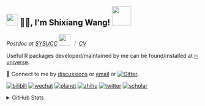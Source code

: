
<h2><img src="https://emojis.slackmojis.com/emojis/images/1531849430/4246/blob-sunglasses.gif?1531849430" width="30"/> 🙏🏻, I'm Shixiang Wang! <img src="https://media.giphy.com/media/12oufCB0MyZ1Go/giphy.gif" width="50"></h2>

<p><em>Postdoc at <a href="https://sysucc.org.cn/">SYSUCC</a> <img src="https://media.giphy.com/media/WUlplcMpOCEmTGBtBW/giphy.gif" width="30">  ｜ <a href="https://shixiangwang.github.io/cv-shixiang/">CV</a>
</em></p>

Useful R packages developed/maintained by me can be found/installed at [r-universe](https://shixiangwang.r-universe.dev/).

💬 Connect to me by
[discussions](https://github.com/ShixiangWang/self-study/discussions) or [email](mailto:w_shixiang@163.com) or [![Gitter](https://badges.gitter.im/ShixiangWang/community.svg)](https://gitter.im/ShixiangWang/community?utm_source=badge&utm_medium=badge&utm_campaign=pr-badge). 

[![bilibili](https://img.shields.io/badge/王诗翔-B站-yellow)](https://space.bilibili.com/11553374) [![wechat](https://img.shields.io/badge/王诗翔-微信公众号-important)](https://shixiangwang.github.io/home/logo/qrcode.jpg) [![planet](https://img.shields.io/badge/王诗翔-知识星球-blueviolet)](https://t.zsxq.com/rBqbIei)  [![zhihu](https://img.shields.io/badge/王诗翔-知乎-blue)](https://www.zhihu.com/people/shixiangwang) [![twitter](https://img.shields.io/badge/WangShxiang-twitter-ff69b4)](https://twitter.com/WangShxiang) [![scholar](https://img.shields.io/badge/ShixiangWang-Scholar-00ffff)](https://scholar.google.com/citations?user=FvNp0NkAAAAJ) 

<details>
 
<summary>GitHub Stats</summary>


<!--START_SECTION:waka-->
**🐱 My GitHub Data** 

> 📦 4.2 MB Used in GitHub's Storage 
 > 
> 🏆 208 Contributions in the Year 2023
 > 
> 🚫 Not Opted to Hire
 > 
> 📜 83 Public Repositories 
 > 
> 🔑 22 Private Repositories 
 > 
**I'm an Early 🐤** 

```text
🌞 Morning                678 commits         ████░░░░░░░░░░░░░░░░░░░░░   16.46 % 
🌆 Daytime                1773 commits        ███████████░░░░░░░░░░░░░░   43.05 % 
🌃 Evening                1355 commits        ████████░░░░░░░░░░░░░░░░░   32.90 % 
🌙 Night                  312 commits         ██░░░░░░░░░░░░░░░░░░░░░░░   07.58 % 
```
📅 **I'm Most Productive on Tuesday** 

```text
Monday                   642 commits         ████░░░░░░░░░░░░░░░░░░░░░   15.59 % 
Tuesday                  765 commits         █████░░░░░░░░░░░░░░░░░░░░   18.58 % 
Wednesday                674 commits         ████░░░░░░░░░░░░░░░░░░░░░   16.37 % 
Thursday                 667 commits         ████░░░░░░░░░░░░░░░░░░░░░   16.20 % 
Friday                   638 commits         ████░░░░░░░░░░░░░░░░░░░░░   15.49 % 
Saturday                 303 commits         ██░░░░░░░░░░░░░░░░░░░░░░░   07.36 % 
Sunday                   429 commits         ███░░░░░░░░░░░░░░░░░░░░░░   10.42 % 
```


**I Mostly Code in R** 

```text
R                        63 repos            █████████████░░░░░░░░░░░░   53.85 % 
HTML                     20 repos            ████░░░░░░░░░░░░░░░░░░░░░   17.09 % 
Shell                    7 repos             █░░░░░░░░░░░░░░░░░░░░░░░░   05.98 % 
JavaScript               6 repos             █░░░░░░░░░░░░░░░░░░░░░░░░   05.13 % 
Jupyter Notebook         4 repos             █░░░░░░░░░░░░░░░░░░░░░░░░   03.42 % 
```




 Last Updated on 23/02/2023 18:39:29 UTC
<!--END_SECTION:waka-->

> These Readme stats are generated using github action [awesome-readme-stats](https://github.com/anmol098/waka-readme-stats)

-----

**NOTE: Top languages does not indicate my skill level or anything like that. It is just a metric of which languages have been hosted by me on GitHub based on the usage across repositories.**

</details>
